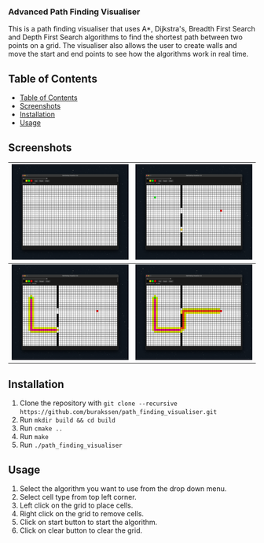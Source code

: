 ### Advanced Path Finding Visualiser

This is a path finding visualiser that uses A\*, Dijkstra's, Breadth First Search and Depth First Search algorithms to find the shortest path between two points on a grid. The visualiser also allows the user to create walls and move the start and end points to see how the algorithms work in real time.

## Table of Contents

- [Table of Contents](#table-of-contents)
- [Screenshots](#screenshots)
- [Installation ](#installation-)
- [Usage ](#usage-)

## Screenshots

| ![Screenshot 1](screenshots/1.png) | ![Screenshot 2](screenshots/2.png) |
| ---------------------------------- | ---------------------------------- |
| ![Screenshot 3](screenshots/3.png) | ![Screenshot 4](screenshots/4.png) |

## Installation <a name="installation"></a>

1. Clone the repository with `git clone --recursive https://github.com/burakssen/path_finding_visualiser.git`
2. Run `mkdir build && cd build`
3. Run `cmake ..`
4. Run `make`
5. Run `./path_finding_visualiser`

## Usage <a name="usage"></a>

1. Select the algorithm you want to use from the drop down menu.
2. Select cell type from top left corner.
3. Left click on the grid to place cells.
4. Right click on the grid to remove cells.
5. Click on start button to start the algorithm.
6. Click on clear button to clear the grid.

